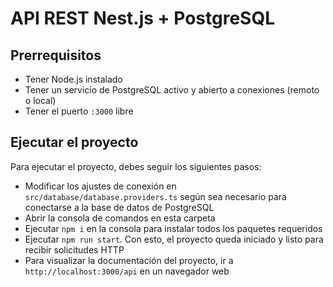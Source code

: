 # API REST Nest.js + PostgreSQL


## Prerrequisitos

- Tener Node.js instalado
- Tener un servicio de PostgreSQL activo y abierto a conexiones (remoto o local)
- Tener el puerto `:3000` libre


## Ejecutar el proyecto

Para ejecutar el proyecto, debes seguir los siguientes pasos:

- Modificar los ajustes de conexión en `src/database/database.providers.ts` según sea necesario para conectarse a la base de datos de PostgreSQL
- Abrir la consola de comandos en esta carpeta
- Ejecutar `npm i` en la consola para instalar todos los paquetes requeridos
- Ejecutar `npm run start`. Con esto, el proyecto queda iniciado y listo para recibir solicitudes HTTP
- Para visualizar la documentación del proyecto, ir a `http://localhost:3000/api` en un navegador web